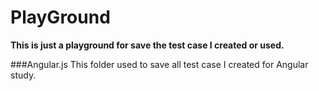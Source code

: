 PlayGround
==========

**This is just a playground for save the test case I created or used.**

###Angular.js
This folder used to save all test case I created for Angular study.
